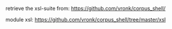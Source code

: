 
retrieve the	xsl-suite from:
https://github.com/vronk/corpus_shell/

module xsl:
https://github.com/vronk/corpus_shell/tree/master/xsl